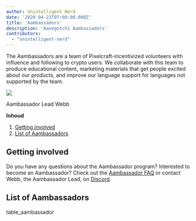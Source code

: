 ```yaml
---
author: Unintelligent Nerd
date: '2020-04-23T07:00:00.000Z'
title: 'Aambassadors'
description: 'Aavegotchi Aambassadors'
contributors:
  - "unintelligent-nerd"
---
```


The Aambassadors are a team of Pixelcraft-incentivized volunteers with influence and following to crypto users. We collaborate with this team to produce educational content, marketing materials that get people excited about our products, and improve our language support for languages not supported by the team.

<div class="headerImageContainer">
<img class="headerImage" src="/team/webb.png">
<p class="headerImageText">Aambassador Lead Webb</p>
</div>

<div class="contentsBox">

**Inhoud**

<ol>
<li><a href=#getting-involved>Getting involved</a></li>
<li><a href=#list-of-aambassadors>List of Aambassadors</a></li>
</ol>

</div>

## Getting involved

Do you have any questions about the Aambassador program? Interested to become an Aambassador? Check out the [Aambassador FAQ](/faq#aambassador-faq) or contact Webb, the Aambassador Lead, on [Discord](https://discord.com/invite/NPwnWB6).

## List of Aambassadors

table_aambassador